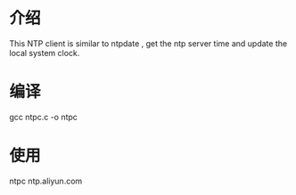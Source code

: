 # 介绍
This NTP client is similar to ntpdate , get the ntp server time and update the local system clock.

# 编译
gcc ntpc.c -o ntpc

# 使用
ntpc ntp.aliyun.com
